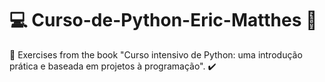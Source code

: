 # 💻 Curso-de-Python-Eric-Matthes 🐍

 📖 Exercises from the book "Curso intensivo de Python: uma introdução prática e baseada em projetos à programação". ✔️
